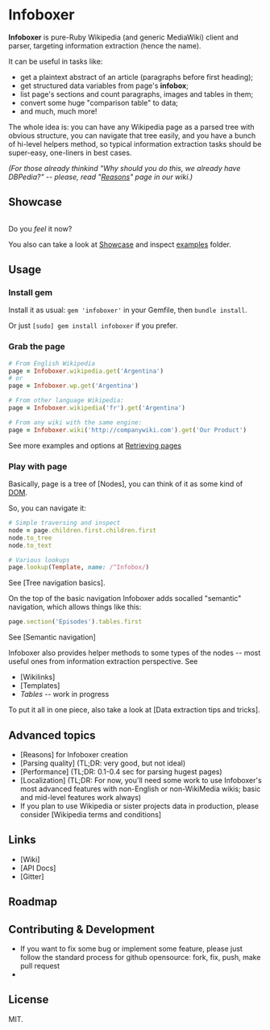 # Infoboxer

**Infoboxer** is pure-Ruby Wikipedia (and generic MediaWiki) client and
parser, targeting information extraction (hence the name).

It can be useful in tasks like:

* get a plaintext abstract of an article (paragraphs before first heading);
* get structured data variables from page's **infobox**;
* list page's sections and count paragraphs, images and tables in them;
* convert some huge "comparison table" to data;
* and much, much more!

The whole idea is: you can have any Wikipedia page as a parsed tree with
obvious structure, you can navigate that tree easily, and you have a
bunch of hi-level helpers method, so typical information extraction
tasks should be super-easy, one-liners in best cases.

_(For those already thinkind "Why should you do this, we already have
DBPedia?" -- please, read "[Reasons](https://github.com/molybdenum-99/infoboxer/wiki/Reasons)"
page in our wiki.)_

## Showcase

```ruby
```

Do you _feel_ it now?

You also can take a look at [Showcase](https://github.com/molybdenum-99/infoboxer/wiki/Showcase)
and inspect [examples](https://github.com/molybdenum-99/infoboxer/tree/master/examples) folder.

## Usage

### Install gem

Install it as usual: `gem 'infoboxer'` in your Gemfile, then `bundle install`.

Or just `[sudo] gem install infoboxer` if you prefer.

### Grab the page

```ruby
# From English Wikipedia
page = Infoboxer.wikipedia.get('Argentina')
# or
page = Infoboxer.wp.get('Argentina')

# From other language Wikipedia:
page = Infoboxer.wikipedia('fr').get('Argentina')

# From any wiki with the same engine:
page = Infoboxer.wiki('http://companywiki.com').get('Our Product')
```

See more examples and options at [Retrieving pages](https://github.com/molybdenum-99/infoboxer/wiki/Retrieving%20pages)

### Play with page

Basically, page is a tree of [Nodes], you can think of it as some kind of
[DOM](https://en.wikipedia.org/wiki/Document_Object_Model).

So, you can navigate it:

```ruby
# Simple traversing and inspect
node = page.children.first.children.first
node.to_tree
node.to_text

# Various lookups
page.lookup(Template, name: /^Infobox/)
```

See [Tree navigation basics].

On the top of the basic navigation Infoboxer adds socalled "semantic"
navigation, which allows things like this:

```ruby
page.section('Episodes').tables.first
```

See [Semantic navigation]

Infoboxer also provides helper methods to some types of the nodes -- most
useful ones from information extraction perspective. See

* [Wikilinks]
* [Templates]
* _Tables_ -- work in progress

To put it all in one piece, also take a look at [Data extraction tips and tricks].

## Advanced topics

* [Reasons] for Infoboxer creation
* [Parsing quality] (TL;DR: very good, but not ideal)
* [Performance] (TL;DR: 0.1-0.4 sec for parsing hugest pages)
* [Localization] (TL;DR: For now, you'll need some work to use Infoboxer's
  most advanced features with non-English or non-WikiMedia wikis; basic
  and mid-level features work always)
* If you plan to use Wikipedia or sister projects data in production,
  please consider [Wikipedia terms and conditions]

## Links

* [Wiki]
* [API Docs]
* [Gitter]

## Roadmap

## Contributing & Development

* If you want to fix some bug or implement some feature, please just
  follow the standard process for github opensource: fork, fix, push,
  make pull request
* 

## License

MIT.
